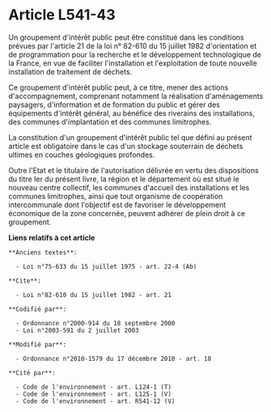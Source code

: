 # Article L541-43

Un groupement d'intérêt public peut être constitué dans les conditions prévues par l'article 21 de la loi n° 82-610 du 15
juillet 1982 d'orientation et de programmation pour la recherche et le développement technologique de la France, en vue de
faciliter l'installation et l'exploitation de toute nouvelle installation de traitement de déchets. 

Ce groupement d'intérêt public peut, à ce titre, mener des actions d'accompagnement, comprenant notamment la réalisation
d'aménagements paysagers, d'information et de formation du public et gérer des équipements d'intérêt général, au bénéfice des
riverains des installations, des communes d'implantation et des communes limitrophes. 

La constitution d'un groupement d'intérêt public tel que défini au présent article est obligatoire dans le cas d'un stockage
souterrain de déchets ultimes en couches géologiques profondes. 

Outre l'Etat et le titulaire de l'autorisation délivrée en vertu des dispositions du titre Ier du présent livre, la région et
le département où est situé le nouveau centre collectif, les communes d'accueil des installations et les communes
limitrophes, ainsi que tout organisme de coopération intercommunale dont l'objectif est de favoriser le développement
économique de la zone concernée, peuvent adhérer de plein droit à ce groupement.

**Liens relatifs à cet article**

	**Anciens textes**:

	  - Loi n°75-633 du 15 juillet 1975 - art. 22-4 (Ab)

	**Cite**:

	  - Loi n°82-610 du 15 juillet 1982 - art. 21

	**Codifié par**:

	  - Ordonnance n°2000-914 du 18 septembre 2000
	  - Loi n°2003-591 du 2 juillet 2003

	**Modifié par**:

	  - Ordonnance n°2010-1579 du 17 décembre 2010 - art. 18

	**Cité par**:

	  - Code de l'environnement - art. L124-1 (T)
	  - Code de l'environnement - art. L125-1 (V)
	  - Code de l'environnement - art. R541-12 (V)
